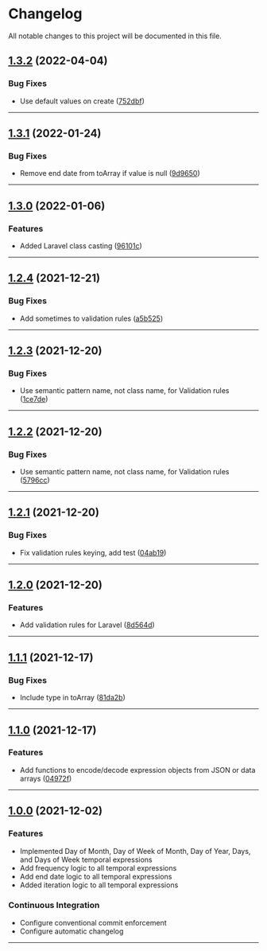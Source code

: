 <!--- BEGIN HEADER -->
# Changelog

All notable changes to this project will be documented in this file.
<!--- END HEADER -->

## [1.3.2](https://github.com/vetmoves/com.moves.php.fowler-recurring-events/compare/1.3.1...1.3.2) (2022-04-04)
### Bug Fixes

* Use default values on create ([752dbf](https://github.com/vetmoves/com.moves.php.fowler-recurring-events/commit/752dbf07ba37dd85b7e405c7f59e4811dbdbd0e6))


---

## [1.3.1](https://github.com/vetmoves/com.moves.php.fowler-recurring-events/compare/1.3.0...1.3.1) (2022-01-24)
### Bug Fixes

* Remove end date from toArray if value is null ([9d9650](https://github.com/vetmoves/com.moves.php.fowler-recurring-events/commit/9d9650de2431dcda4d9525737fd0fad2633911bc))


---

## [1.3.0](https://github.com/vetmoves/com.moves.php.fowler-recurring-events/compare/1.2.4...1.3.0) (2022-01-06)
### Features

* Added Laravel class casting ([96101c](https://github.com/vetmoves/com.moves.php.fowler-recurring-events/commit/96101cf442912958ba15b68c6d82ab7026e9991f))


---

## [1.2.4](https://github.com/vetmoves/com.moves.php.fowler-recurring-events/compare/1.2.3...1.2.4) (2021-12-21)
### Bug Fixes

* Add sometimes to validation rules ([a5b525](https://github.com/vetmoves/com.moves.php.fowler-recurring-events/commit/a5b525e605a6b4be4c0ed42141a2065d44eb49a8))


---

## [1.2.3](https://github.com/vetmoves/com.moves.php.fowler-recurring-events/compare/1.2.2...1.2.3) (2021-12-20)
### Bug Fixes

* Use semantic pattern name, not class name, for Validation rules ([1ce7de](https://github.com/vetmoves/com.moves.php.fowler-recurring-events/commit/1ce7de3ef184e784c95db7fdc4f0fc629bceae2c))


---

## [1.2.2](https://github.com/vetmoves/com.moves.php.fowler-recurring-events/compare/1.2.1...1.2.2) (2021-12-20)
### Bug Fixes

* Use semantic pattern name, not class name, for Validation rules ([5796cc](https://github.com/vetmoves/com.moves.php.fowler-recurring-events/commit/5796ccf262c9c9428be597096fa574dfbc51cf85))


---

## [1.2.1](https://github.com/vetmoves/com.moves.php.fowler-recurring-events/compare/1.2.0...1.2.1) (2021-12-20)
### Bug Fixes

* Fix validation rules keying, add test ([04ab19](https://github.com/vetmoves/com.moves.php.fowler-recurring-events/commit/04ab19c9c588a32b8d4448683176f419b292a333))


---

## [1.2.0](https://github.com/vetmoves/com.moves.php.fowler-recurring-events/compare/1.1.1...1.2.0) (2021-12-20)
### Features

* Add validation rules for Laravel ([8d564d](https://github.com/vetmoves/com.moves.php.fowler-recurring-events/commit/8d564dfe815e64ae16c6b545c15e207476a4dd28))


---

## [1.1.1](https://github.com/vetmoves/com.moves.php.fowler-recurring-events/compare/1.1.0...1.1.1) (2021-12-17)
### Bug Fixes

* Include type in toArray ([81da2b](https://github.com/vetmoves/com.moves.php.fowler-recurring-events/commit/81da2b340a17c32f977a6632d91b4b23735aeb4a))


---

## [1.1.0](https://github.com/vetmoves/com.moves.php.fowler-recurring-events/compare/1.0.0...1.1.0) (2021-12-17)
### Features

* Add functions to encode/decode expression objects from JSON or data arrays ([04972f](https://github.com/vetmoves/com.moves.php.fowler-recurring-events/commit/04972ff71088342cbe0aa1443d2c5c0045fec247))


---

## [1.0.0](https://github.com/vetmoves/com.moves.php.fowler-recurring-events/compare/0.0.0...1.0.0) (2021-12-02)
### Features

* Implemented Day of Month, Day of Week of Month, Day of Year, Days, and Days of Week temporal expressions
* Add frequency logic to all temporal expressions
* Add end date logic to all temporal expressions
* Added iteration logic to all temporal expressions

### Continuous Integration

* Configure conventional commit enforcement
* Configure automatic changelog

---
